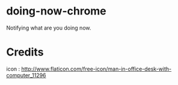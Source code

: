 doing-now-chrome
================

Notifying what are you doing now.

# Credits

icon : http://www.flaticon.com/free-icon/man-in-office-desk-with-computer_11296
